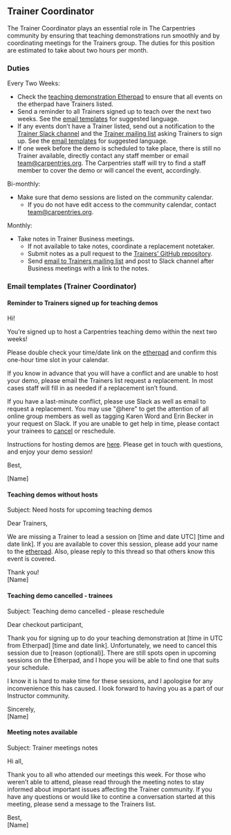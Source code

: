 ## Trainer Coordinator

The Trainer Coordinator plays an essential role in The Carpentries community by ensuring that teaching demonstrations run smoothly and by coordinating meetings for the Trainers group. The duties for this position are estimated to take about two hours per month.

### Duties

Every Two Weeks:
- Check the [teaching demonstration Etherpad](http://pad.software-carpentry.org/teaching-demos) to ensure that all events on the etherpad have Trainers listed. 
- Send a reminder to all Trainers signed up to teach over the next two weeks. See the [email templates](#Reminder-to-Trainers-signed-up-for-teaching-demos) for suggested language.
- If any events don’t have a Trainer listed, send out a notification to the [Trainer Slack channel](https://swcarpentry.slack.com/messages/G7A6ED1SA/details/) and the [Trainer mailing list](mailto:trainers@lists.carpentries.org) asking Trainers to sign up. See the [email templates](#teaching-demos-without-hosts) for suggested language.
- If one week before the demo is scheduled to take place, there is still no Trainer available, directly contact any staff member or email [team@carpentries.org](mailto:team@carpentries.org). The Carpentries staff will try to find a staff member to cover the demo or will cancel the event, accordingly.


Bi-monthly:
- Make sure that demo sessions are listed on the community calendar. 
  - If you do not have edit access to the community calendar, contact [team@carpentries.org](mailto:team@carpentries.org). 


Monthly:
- Take notes in Trainer Business meetings. 
  - If not available to take notes, coordinate a replacement notetaker. 
  - Submit notes as a pull request to the [Trainers’ GitHub repository](https://github.com/carpentries/trainers/tree/master/minutes).
  - Send [email to Trainers mailing list](#business-meeting-notes-available) and post to Slack channel after Business meetings with a link to the notes.

### Email templates (Trainer Coordinator) 

#### Reminder to Trainers signed up for teaching demos

Hi!

You’re signed up to host a Carpentries teaching demo within the next two weeks! 

Please double check your time/date link on the [etherpad](https://pad.carpentries.org/teaching-demos) and confirm this one-hour time slot in your calendar. 

If you know in advance that you will have a conflict and are unable to host your demo, please email the Trainers list request a replacement. In most cases staff will fill in as needed if a replacement isn’t found.

If you have a last-minute conflict, please use Slack as well as email to request a replacement. You may use "@here" to get 
the attention of all online group members as well as tagging Karen Word and Erin Becker in your request on Slack. If you are 
unable to get help in time, please contact your trainees to [cancel](https://docs.carpentries.org/topic_folders/instructor_training/trainer_coordinator.html#teaching-demo-cancelled-trainees) or reschedule.

Instructions for hosting demos are [here](https://docs.carpentries.org/topic_folders/instructor_training/trainers_guide.html#running-a-teaching-demonstration). 
Please get in touch with questions, and enjoy your demo session!

Best,

[Name]



#### Teaching demos without hosts

Subject: Need hosts for upcoming teaching demos

Dear Trainers, 

We are missing a Trainer to lead a session on [time and date UTC] [time and date link]. If you are available 
to cover this session, please add your name to the [etherpad](https://pad.carpentries.org/teaching-demos). Also, please 
reply to this thread so that others know this event is covered.


Thank you!  
[Name]


#### Teaching demo cancelled - trainees
Subject: Teaching demo cancelled - please reschedule

Dear checkout participant,

Thank you for signing up to do your teaching demonstration at [time in UTC from Etherpad] [time and date link]. Unfortunately, we need to cancel this session due to [reason (optional)]. There are still spots open in upcoming sessions on the Etherpad, and I hope you will be able to find one that suits your schedule. 

I know it is hard to make time for these sessions, and I apologise for any inconvenience this has caused. I look forward to having you as a part of our Instructor community.

Sincerely,  
[Name]


#### Meeting notes available
Subject: Trainer meetings notes

Hi all,

Thank you to all who attended our meetings this week. For those who weren’t able to attend, please read through the meeting notes to stay informed about important issues affecting the Trainer community. If you have any questions or would like to contine a conversation started at this meeting, please send a message to the Trainers list.

Best,  
[Name]
